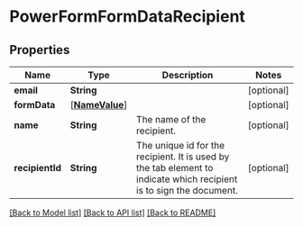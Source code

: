 # PowerFormFormDataRecipient

## Properties
Name | Type | Description | Notes
------------ | ------------- | ------------- | -------------
**email** | **String** |  | [optional] 
**formData** | [[**NameValue**](NameValue.md)] |  | [optional] 
**name** | **String** | The name of the recipient. | [optional] 
**recipientId** | **String** | The unique id for the recipient. It is used by the tab element to indicate which recipient is to sign the document. | [optional] 

[[Back to Model list]](../README.md#documentation-for-models) [[Back to API list]](../README.md#documentation-for-api-endpoints) [[Back to README]](../README.md)


